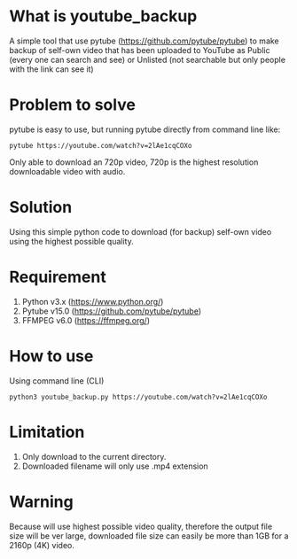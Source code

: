 # What is youtube_backup
A simple tool that use pytube (https://github.com/pytube/pytube) to make backup of self-own video that has been uploaded to YouTube as Public (every one can search and see) or Unlisted (not searchable but only people with the link can see it)

# Problem to solve
pytube is easy to use, but running pytube directly from command line like:
```
pytube https://youtube.com/watch?v=2lAe1cqCOXo
```
Only able to download an 720p video, 720p is the highest resolution downloadable video with audio.

# Solution
Using this simple python code to download (for backup) self-own video using the highest possible quality.

# Requirement
1. Python v3.x (https://www.python.org/)
2. Pytube v15.0 (https://github.com/pytube/pytube)
3. FFMPEG v6.0 (https://ffmpeg.org/)

# How to use
Using command line (CLI)
```
python3 youtube_backup.py https://youtube.com/watch?v=2lAe1cqCOXo
```

# Limitation
1. Only download to the current directory.
2. Downloaded filename will only use .mp4 extension

# Warning
Because will use highest possible video quality, therefore the output file size will be ver large, downloaded file size can easily be more than 1GB for a 2160p (4K) video.
